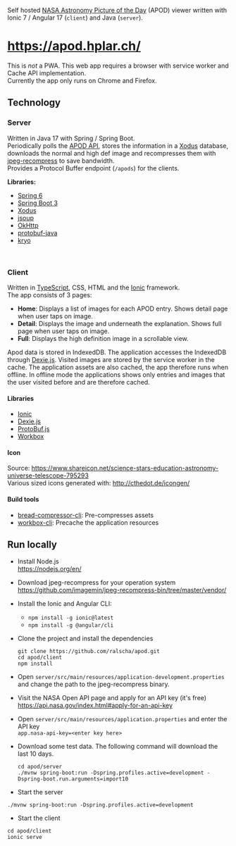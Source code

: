 Self hosted [NASA Astronomy Picture of the Day](https://apod.nasa.gov/apod/astropix.html) (APOD) viewer written with Ionic 7 / Angular 17 (`client`) and Java (`server`).

# https://apod.hplar.ch/

This is *not* a PWA. This web app requires a browser with service worker and Cache API implementation.    
Currently the app only runs on Chrome and Firefox. 

## Technology

### Server
Written in Java 17 with Spring / Spring Boot.    
Periodically polls the [APOD API](https://api.nasa.gov/api.html), stores the information in a [Xodus](https://github.com/JetBrains/xodus) database, downloads the normal and high def image and recompresses them with [jpeg-recompress](https://github.com/danielgtaylor/jpeg-archive) to save bandwidth.      
Provides a Protocol Buffer endpoint (`/apods`) for the clients.

**Libraries:**
  * [Spring 6](https://projects.spring.io/spring-framework/)
  * [Spring Boot 3](https://projects.spring.io/spring-boot/)
  * [Xodus](https://github.com/JetBrains/xodus)
  * [jsoup](https://jsoup.org/)
  * [OkHttp](http://square.github.io/okhttp/)
  * [protobuf-java](https://github.com/google/protobuf)
  * [kryo](https://github.com/EsotericSoftware/kryo)

<br>

### Client
Written in [TypeScript](https://www.typescriptlang.org/), CSS, HTML and the [Ionic](https://ionicframework.com/) framework.    
The app consists of 3 pages:
  * **Home**: Displays a list of images for each APOD entry. Shows detail page when user taps on image.
  * **Detail**: Displays the image and underneath the explanation. Shows full page when user taps on image.
  * **Full**: Displays the high definition image in a scrollable view.
  
Apod data is stored in IndexedDB. The application accesses the IndexedDB through [Dexie.js](http://dexie.org/). Visited images are stored by the service worker in the cache. The application assets are also cached, the app therefore runs when offline. In offline mode the applications shows only entries and images that the user visited before and are therefore cached.

#### Libraries
  * [Ionic](https://ionicframework.com/)
  * [Dexie.js](http://dexie.org/)
  * [ProtoBuf.js](https://github.com/dcodeIO/ProtoBuf.js/)
  * [Workbox](https://developers.google.com/web/tools/workbox/)
  
#### Icon
Source: https://www.shareicon.net/science-stars-education-astronomy-universe-telescope-795293      
Various sized icons generated with: http://cthedot.de/icongen/

#### Build tools
  * [bread-compressor-cli](https://github.com/ralscha/bread-compressor-cli): Pre-compresses assets
  * [workbox-cli](https://github.com/googlechrome/workbox): Precache the application resources
  

## Run locally

  * Install Node.js    
    https://nodejs.org/en/

  * Download jpeg-recompress for your operation system    
    https://github.com/imagemin/jpeg-recompress-bin/tree/master/vendor/

  * Install the Ionic and Angular CLI: 
    * `npm install -g ionic@latest`
    * `npm install -g @angular/cli`

  * Clone the project and install the dependencies
    ```
    git clone https://github.com/ralscha/apod.git
    cd apod/client
    npm install
    ```

  * Open `server/src/main/resources/application-development.properties` and change the path to the jpeg-recompress binary. 


  * Visit the NASA Open API page and apply for an API key (it's free)     
    https://api.nasa.gov/index.html#apply-for-an-api-key

  * Open `server/src/main/resources/application.properties` and enter the API key     
    `app.nasa-api-key=<enter key here>`

  * Download some test data. The following command will download the last 10 days.
    ```
    cd apod/server
    ./mvnw spring-boot:run -Dspring.profiles.active=development -Dspring-boot.run.arguments=import10
    ```

  * Start the server
  ```
  ./mvnw spring-boot:run -Dspring.profiles.active=development
  ```

  * Start the client
  ```
  cd apod/client
  ionic serve
  ```
